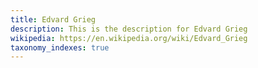 ```yaml
---
title: Edvard Grieg
description: This is the description for Edvard Grieg
wikipedia: https://en.wikipedia.org/wiki/Edvard_Grieg
taxonomy_indexes: true
---
```

